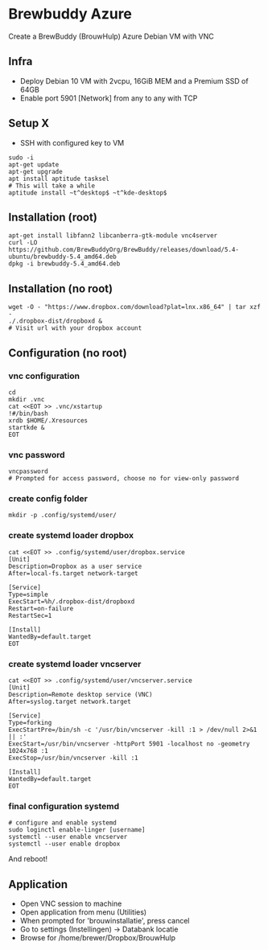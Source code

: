 # Brewbuddy Azure
Create a BrewBuddy (BrouwHulp) Azure Debian VM with VNC

## Infra
* Deploy Debian 10 VM with 2vcpu, 16GiB MEM and a Premium SSD of 64GB
* Enable port 5901 [Network] from any to any with TCP

## Setup X
* SSH with configured key to VM

```
sudo -i
apt-get update
apt-get upgrade
apt install aptitude tasksel
# This will take a while
aptitude install ~t^desktop$ ~t^kde-desktop$
```

## Installation (root)
```
apt-get install libfann2 libcanberra-gtk-module vnc4server
curl -LO https://github.com/BrewBuddyOrg/BrewBuddy/releases/download/5.4-ubuntu/brewbuddy-5.4_amd64.deb
dpkg -i brewbuddy-5.4_amd64.deb
```

## Installation (no root)
```
wget -O - "https://www.dropbox.com/download?plat=lnx.x86_64" | tar xzf -
./.dropbox-dist/dropboxd &
# Visit url with your dropbox account
```

## Configuration (no root)

### vnc configuration
```
cd
mkdir .vnc
cat <<EOT >> .vnc/xstartup
!#/bin/bash
xrdb $HOME/.Xresources
startkde &
EOT
```

### vnc password
```
vncpassword
# Prompted for access password, choose no for view-only password
```

### create config folder
```
mkdir -p .config/systemd/user/
```

### create systemd loader dropbox
```
cat <<EOT >> .config/systemd/user/dropbox.service
[Unit]
Description=Dropbox as a user service
After=local-fs.target network-target

[Service]
Type=simple
ExecStart=%h/.dropbox-dist/dropboxd
Restart=on-failure
RestartSec=1

[Install]
WantedBy=default.target
EOT
```

### create systemd loader vncserver
```
cat <<EOT >> .config/systemd/user/vncserver.service
[Unit]
Description=Remote desktop service (VNC)
After=syslog.target network.target

[Service]
Type=forking
ExecStartPre=/bin/sh -c '/usr/bin/vncserver -kill :1 > /dev/null 2>&1 || :'
ExecStart=/usr/bin/vncserver -httpPort 5901 -localhost no -geometry 1024x768 :1
ExecStop=/usr/bin/vncserver -kill :1

[Install]
WantedBy=default.target
EOT
```

### final configuration systemd
```
# configure and enable systemd
sudo loginctl enable-linger [username]
systemctl --user enable vncserver
systemctl --user enable dropbox
```

And reboot!

## Application
* Open VNC session to machine
* Open application from menu (Utilities)
* When prompted for 'brouwinstallatie', press cancel
* Go to settings (Instellingen) -> Databank locatie
* Browse for /home/brewer/Dropbox/BrouwHulp
